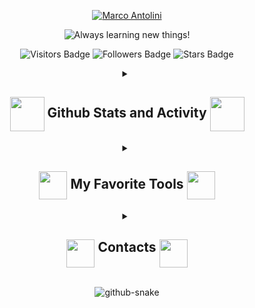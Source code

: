 <!-- About Me -->

<!-- <img src="https://raw.githubusercontent.com/khoa083/khoa/main/Khoa_ne/img/Rainbow.gif" width="100%"/> -->

<p align="center">
 <a href="https://github.com/MarcoAntolini">
  <img
   src="https://user-images.githubusercontent.com/93138565/204394594-2fb28f06-2faf-4b60-8fb9-7c8672a2b3d9.png"
   alt="Marco Antolini"
  />
 </a>
</p>

<p align="center">
 <img
  alt="Always learning new things!"
  src="https://readme-typing-svg.demolab.com?font=Fira+Code&pause=1000&color=6788F7&center=true&vCenter=true&width=435&lines=Always+learning+new+things!"
 />
</p>

<p align="center">
 <img
  alt="Visitors Badge"
  src="https://komarev.com/ghpvc/?username=MarcoAntolini&style=flat&color=6788F7&label=Visitors"
 />
 <img
  alt="Followers Badge"
  src="https://img.shields.io/github/followers/MarcoAntolini?label=Followers&style=flat&color=6788F7"
 />
 <img
  alt="Stars Badge"
  src="https://custom-icon-badges.herokuapp.com/badge/dynamic/json?color=6788F7&label=Stars&style=flat&query=%24.stars&url=https://api.github-star-counter.workers.dev/user/MarcoAntolini"
 />
</p>

<!-- My Github Stats -->

<details align="center">
 <summary>
  <h2>
   <img width="55" src="https://media.giphy.com/media/fng8OzU2DvO2NCGeLY/giphy.gif" align="center" />
   Github Stats and Activity
   <img width="55" src="https://media.giphy.com/media/fng8OzU2DvO2NCGeLY/giphy.gif" align="center" />
  </h2>
 </summary>

 <p align="center">
  <img
   alt="Marco Antolini's Streak"
   src="https://streak-stats.demolab.com/?user=MarcoAntolini&theme=tokyonight&hide_border=true"
  />
 </p>
 <p align="center">
  <img
   alt="Marco Antolini's Github Stats"
   src="https://github-readme-stats.vercel.app/api?username=MarcoAntolini&count_private=true&show_icons=true&theme=tokyonight&hide_border=true"
  />
  <img
   alt="Marco Antolini's Top Languages"
   height="195"
   src="https://github-readme-stats.vercel.app/api/top-langs/?username=MarcoAntolini&count_private=true&show_icons=true&layout=compact&theme=tokyonight&langs_count=10&hide_border=true"
  />
 </p>

 <b>Note:</b>
 <i>
  Top languages is only a metric of the languages my public code consists of and doesn't reflect experience or skill
  level.
 </i>
</details>

<!-- My Favourite Tools -->

<details align="center">
 <summary>
  <h2>
   <img
    width="45"
    src="https://camo.githubusercontent.com/beb64ff21c883e318e4f5db5231c2ba4175705bea1c9249e82a41ab375db4f75/68747470733a2f2f6d65646961322e67697068792e636f6d2f6d656469612f51737347456d706b79454f684243623765312f67697068792e6769663f6369643d656366303565343761306e336769316266716e74716d6f62386739616964316f796a327772336473336d67373030626c267269643d67697068792e676966"
    align="center"
   />
   My Favorite Tools
   <img
    width="45"
    src="https://camo.githubusercontent.com/beb64ff21c883e318e4f5db5231c2ba4175705bea1c9249e82a41ab375db4f75/68747470733a2f2f6d65646961322e67697068792e636f6d2f6d656469612f51737347456d706b79454f684243623765312f67697068792e6769663f6369643d656366303565343761306e336769316266716e74716d6f62386739616964316f796a327772336473336d67373030626c267269643d67697068792e676966"
    align="center"
   />
  </h2>
 </summary>

 <h3>👨‍💻 Programming and Markup Languages</h3>

 <p>
  <img
   alt="MIPS Assembly"
   src="https://custom-icon-badges.demolab.com/badge/Assembly-525252.svg?logo=asm-hex&logoColor=white"
  />
  <img alt="Bash" src="https://img.shields.io/badge/Bash-121011.svg?logo=gnu-bash&logoColor=white" />
  <img alt="C" src="https://custom-icon-badges.demolab.com/badge/C-03599C.svg?logo=c-in-hexagon&logoColor=white" />
  <img alt="C++" src="https://custom-icon-badges.demolab.com/badge/C++-9C033A.svg?logo=cpp2&logoColor=white" />
  <img alt="C#" src="https://custom-icon-badges.demolab.com/badge/C%23-68217A.svg?logo=cs2&logoColor=white" />
  <img alt="CSS" src="https://img.shields.io/badge/CSS-1572B6.svg?logo=css3&logoColor=white" />
  <img alt="HTML" src="https://img.shields.io/badge/HTML-E34F26.svg?logo=html5&logoColor=white" />
  <img alt="Java" src="https://custom-icon-badges.demolab.com/badge/Java-007396.svg?logo=java&logoColor=white" />
  <img alt="JavaScript" src="https://img.shields.io/badge/JavaScript-F7DF1E.svg?logo=javascript&logoColor=black" />
  <img alt="LaTeX" src="https://img.shields.io/badge/LaTeX-008080.svg?logo=LaTeX&logoColor=white" />
  <img alt="Markdown" src="https://img.shields.io/badge/Markdown-000000.svg?logo=markdown&logoColor=white" />
  <img alt="PHP" src="https://img.shields.io/badge/PHP-777BB4.svg?logo=php&logoColor=white" />
  <img alt="Python" src="https://img.shields.io/badge/Python-14354C.svg?logo=python&logoColor=white" />
  <img alt="SQL" src="https://custom-icon-badges.demolab.com/badge/SQL-025E8C.svg?logo=database&logoColor=white" />
  <img alt="SVG+XML" src="https://img.shields.io/badge/SVG%2BXML-e0982c.svg?logo=svg&logoColor=white" />
  <img alt="TypeScript" src="https://img.shields.io/badge/TypeScript-007ACC.svg?logo=typescript&logoColor=white" />
 </p>

 <h3>🧰 Frameworks and Libraries</h3>

 <p>
  <img alt="Arduino" src="https://img.shields.io/badge/-Arduino-00979D?logo=Arduino&logoColor=white" />
  <img alt="Bootstrap" src="https://img.shields.io/badge/Bootstrap-7952B3.svg?logo=bootstrap&logoColor=white" />
  <img alt="Discord.py" src="https://custom-icon-badges.demolab.com/badge/Discord.py-0d1620.svg?logo=dpy" />
  <img
   alt="GitHub Actions"
   src="https://img.shields.io/badge/GitHub%20Actions-2671E5.svg?logo=github%20actions&logoColor=white"
  />
  <img
   alt="JUnit"
   src="https://custom-icon-badges.demolab.com/badge/JUnit-25A162.svg?logo=check-circle&logoColor=white"
  />
  <img
   alt="PHPUnit"
   src="https://custom-icon-badges.demolab.com/badge/PHPUnit-366488.svg?logo=test-tube&logoColor=white"
  />
  <img alt="React" src="https://img.shields.io/badge/React-20232a.svg?logo=react&logoColor=%2361DAFB" />
 </p>

 <h3>🗄️ Databases and Cloud Hosting</h3>

 <p>
  <img alt="GitHub Pages" src="https://img.shields.io/badge/GitHub%20Pages-327FC7.svg?logo=github&logoColor=white" />
  <img alt="MongoDB" src="https://img.shields.io/badge/MongoDB-4ea94b.svg?logo=mongodb&logoColor=white" />
  <img alt="MySQL" src="https://img.shields.io/badge/MySQL-00f.svg?logo=mysql&logoColor=white" />
  <img alt="Notion" src="https://img.shields.io/badge/Notion-010101.svg?logo=notion&logoColor=white" />
 </p>

 <h3>💻 Software and Tools</h3>

 <p>
  <img alt="Adobe" src="https://img.shields.io/badge/Adobe-FF0000.svg?logo=adobe&logoColor=white" />
  <img alt="Android" src="https://img.shields.io/badge/Android-3DDC84?logo=android&logoColor=white" />
  <img
   alt="Android Studio"
   src="https://img.shields.io/badge/Android%20Studio-008678.svg?logo=android-studio&logoColor=white"
  />
  <img alt="Brave" src="https://img.shields.io/badge/-Brave-FB542B?logo=brave&logoColor=white" />
  <img alt="Discord" src="https://img.shields.io/badge/-Discord-5865F2.svg?logo=discord&logoColor=white" />
  <img alt="Git" src="https://img.shields.io/badge/Git-F05033.svg?logo=git&logoColor=white" />
  <img
   alt="GitHub Desktop"
   src="https://img.shields.io/badge/GitHub%20Desktop-8034A9.svg?logo=github&logoColor=white"
  />
  <img
   alt="Google Sheets"
   src="https://img.shields.io/badge/Sheets-34A853.svg?logo=google%20sheets&logoColor=white"
  />
  <img alt="OBS Studio" src="https://img.shields.io/badge/-OBS-302E31?logo=obs-studio&logoColor=white" />
  <img alt="Photopea" src="https://img.shields.io/badge/Photopea-18A497?logo=photopea&logoColor=white" />
  <img
   alt="Stack Overflow"
   src="https://img.shields.io/badge/-Stack%20Overflow-FE7A16?logo=stack-overflow&logoColor=white"
  />
  <img
   alt="Visual Studio Code"
   src="https://img.shields.io/badge/Visual%20Studio%20Code-0078d7.svg?logo=visual-studio-code&logoColor=white"
  />
 </p>
</details>

<!-- My Contacts -->

<details align="center">
 <summary>
  <h2>
   <img
    width="45"
    src="https://cdn.dribbble.com/users/3497212/screenshots/11476810/media/c18175dc05724f0c933fa8f49b2ff875.gif"
    align="top"
   />
   Contacts
   <img
    width="45"
    src="https://cdn.dribbble.com/users/3497212/screenshots/11476810/media/c18175dc05724f0c933fa8f49b2ff875.gif"
    align="top"
   />
  </h2>
 </summary>

 <p>
  <img
   align="center"
   height="16px"
   src="https://user-images.githubusercontent.com/93138565/204414651-1d3ba17f-da7e-4183-8ca3-2f8a1455ba71.png"
  />
  Email: <a href="mailto:marco.antolini2001@gmail.com"><b>marco.antolini2001@gmail.com</b></a>
 </p>
 <p>
  <img
   align="center"
   height="16px"
   src="https://user-images.githubusercontent.com/93138565/204414649-7c90f056-0acc-418d-9cbd-539d95c3be03.png"
  />
  Discord: <b>h4nto#6969</b>
 </p>
</details>

<p align="center">
 <picture>
  <source
   media="(prefers-color-scheme: light)"
   srcset="https://raw.githubusercontent.com/MarcoAntolini/MarcoAntolini/output/github-contribution-grid-snake.svg?palette=github-light&color_snake=#bf91f3&color_dots=#ebedf0,#4b84e6,#70a5fd,#8ebcff,#a6c8ff"
  />
  <source
   media="(prefers-color-scheme: dark)"
   srcset="https://raw.githubusercontent.com/MarcoAntolini/MarcoAntolini/output/github-contribution-grid-snake-dark.svg?palette=github-dark&color_snake=#bf91f3&color_dots=#161b22,#0095ff,#0082ff,#006fe6,#005cc5"
  />
  <img alt="github-snake" src="github-snake.svg" />
 </picture>
</p>
